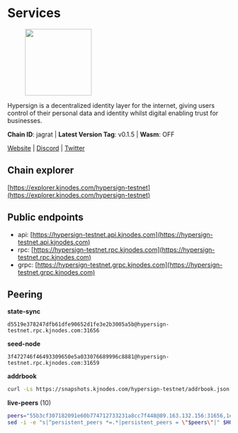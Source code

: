 # Services

<figure><img src="https://raw.githubusercontent.com/kj89/testnet_manuals/main/pingpub/logos/hypersign.png" width="150" alt=""><figcaption></figcaption></figure>

Hypersign is a decentralized identity layer for the internet, giving  users control of their personal data and identity whilst digital  enabling trust for businesses.

**Chain ID**: jagrat | **Latest Version Tag**: v0.1.5 | **Wasm**: OFF

[Website](https://hypersign.id) | [Discord](https://discord.gg/DmuUjMrHVw) | [Twitter](https://twitter.com/hypersignchain)


## Chain explorer
[https://explorer.kjnodes.com/hypersign-testnet](https://explorer.kjnodes.com/hypersign-testnet)

## Public endpoints

* api: [https://hypersign-testnet.api.kjnodes.com](https://hypersign-testnet.api.kjnodes.com)
* rpc: [https://hypersign-testnet.rpc.kjnodes.com](https://hypersign-testnet.rpc.kjnodes.com)
* grpc: [https://hypersign-testnet.grpc.kjnodes.com](https://hypersign-testnet.grpc.kjnodes.com)

## Peering

**state-sync**

```text
d5519e378247dfb61dfe90652d1fe3e2b3005a5b@hypersign-testnet.rpc.kjnodes.com:31656
```

**seed-node**

```text
3f472746f46493309650e5a033076689996c8881@hypersign-testnet.rpc.kjnodes.com:31659
```

**addrbook**
```bash
curl -Ls https://snapshots.kjnodes.com/hypersign-testnet/addrbook.json > $HOME/.hid-node/config/addrbook.json
```

**live-peers** (10)
```bash
peers="55b3cf307182091e60b774712733231a8cc7f448@89.163.132.156:31656,1e3f0aeb6f2a2017b122af2461a75c9695790954@65.108.233.109:10956,c1b6d86f46eab9d0aa2e4399cddb9cf05d13621a@65.108.206.118:60556,d5519e378247dfb61dfe90652d1fe3e2b3005a5b@65.109.68.190:31656,5e4fc955b23ab00f6a07cb6d56e89aafac0c85ff@167.86.85.122:26656,91089c0911b59f59fe2ec79fdae017f9beefbbfd@65.108.101.158:26656,d7c9b9a3c3a6c5f4ccdfb37a8358755b277271c1@3.110.226.164:26656,3a9defcd334cefd6b8143ec1ecd8be5e51f1c1c5@95.214.53.46:46656,ca474a224fe7eaaefa6d336a205459b33fb30654@3.90.236.173:26656,610843eda2f0388cb8e75917e8c1f63350bd3bd1@154.26.131.130:16656"
sed -i -e "s|^persistent_peers *=.*|persistent_peers = \"$peers\"|" $HOME/.hid-node/config/config.toml
```
